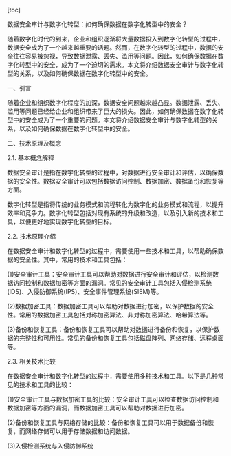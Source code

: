 
[toc]                    
                
                
数据安全审计与数字化转型：如何确保数据在数字化转型中的安全？

随着数字化时代的到来，企业和组织逐渐将大量数据投入到数字化转型的过程中，数据安全成为了一个越来越重要的话题。然而，在数字化转型的过程中，数据的安全往往容易被忽视，导致数据泄露、丢失、滥用等问题。因此，如何确保数据在数字化转型中的安全，成为了一个迫切的需求。本文将介绍数据安全审计与数字化转型的关系，以及如何确保数据在数字化转型中的安全。

一、引言

随着企业和组织数字化程度的加深，数据安全问题越来越凸显。数据泄露、丢失、滥用等问题已经给企业和组织带来了巨大的损失。因此，如何确保数据在数字化转型中的安全成为了一个重要的问题。本文将介绍数据安全审计与数字化转型的关系，以及如何确保数据在数字化转型中的安全。

二、技术原理及概念

2.1. 基本概念解释

数据安全审计是指在数字化转型的过程中，对数据进行安全审计和评估，以确保数据的安全性。数据安全审计可以包括数据访问控制、数据加密、数据备份和恢复等方面。

数字化转型是指将传统的业务模式和流程转化为数字化的业务模式和流程，以提升效率和竞争力。数字化转型包括对现有系统的升级和改造，以及引入新的技术和工具，以便更好地实现数字化转型的目标。

2.2. 技术原理介绍

在数据安全审计和数字化转型的过程中，需要使用一些技术和工具，以帮助确保数据的安全性。其中，常用的技术和工具包括：

(1)安全审计工具：安全审计工具可以帮助对数据进行安全审计和评估，以检测数据访问控制和数据加密等方面的漏洞。常见的安全审计工具包括入侵检测系统(IDS)、入侵防御系统(IPS)、安全事件管理系统(SIEM)等。

(2)数据加密工具：数据加密工具可以帮助对数据进行加密，以保护数据的安全性。常用的数据加密工具包括对称加密算法、非对称加密算法、哈希算法等。

(3)备份和恢复工具：备份和恢复工具可以帮助对数据进行备份和恢复，以保护数据的完整性和可用性。常见的备份和恢复工具包括磁盘阵列、网络存储、远程桌面等。

2.3. 相关技术比较

在数据安全审计和数字化转型的过程中，需要使用多种技术和工具。以下是几种常见的技术和工具的比较：

(1)安全审计工具与数据加密工具的比较：安全审计工具可以检查数据访问控制和数据加密等方面的漏洞，而数据加密工具可以帮助对数据进行加密。

(2)备份和恢复工具与网络存储的比较：备份和恢复工具可以用于数据备份和恢复，而网络存储可以用于存储数据和访问数据。

(3)入侵检测系统与入侵防御系统

